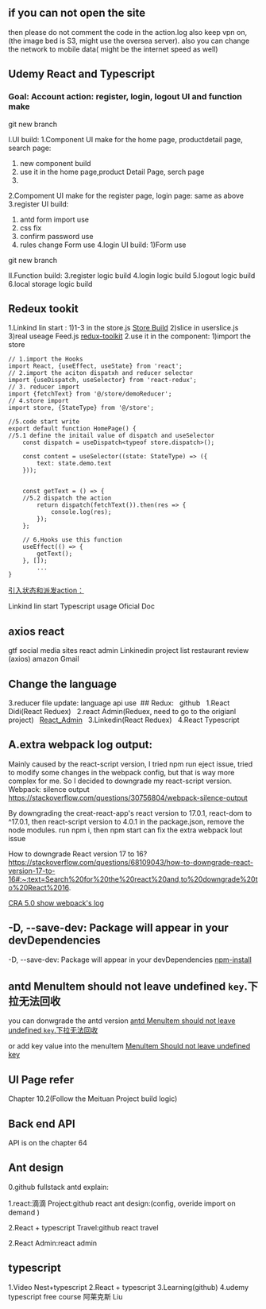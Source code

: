 


## if you can not open the site

then please do not comment the code in the action.log also keep 
vpn on, (the image bed is S3, might use the oversea server). also you 
can change the network to mobile data( might be the internet speed as well)


## Udemy React and Typescript
### Goal: Account action: register, login, logout UI and function make
git new branch

I.UI build:
1.Component UI make for the home page, productdetail page, search page:
1) new component build
2) use it in the home page,product Detail Page, serch page
3) 
2.Compoment UI make for the register page, login page:
same as above
3.register UI build:
1) antd form import use
2) css fix
3) confirm password use
4) rules change
Form use
4.login UI build:
1)Form use

git new branch

II.Function build:
3.register logic build
4.login logic build
5.logout logic build
6.local storage logic build


## Redeux tookit
1.Linkind lin start :
1)1-3 in the store.js 
[Store Build](https://juejin.cn/post/7032663396160012295#heading-3)
2)slice in userslice.js
3)real useage Feed.js
[redux-toolkit](https://github.dev/GlennOu66304/Linkedin-clone)
2.use it in the component:
1)import the store

```
// 1.import the Hooks
import React, {useEffect, useState} from 'react';
// 2.import the aciton dispatxh and reducer selector
import {useDispatch, useSelector} from 'react-redux';
// 3. reducer import
import {fetchText} from '@/store/demoReducer';
// 4.store import
import store, {StateType} from '@/store';

//5.code start write
export default function HomePage() {
//5.1 define the initail value of dispatch and useSelector
    const dispatch = useDispatch<typeof store.dispatch>();
    
	const content = useSelector((state: StateType) => ({
		text: state.demo.text
	}));
	
	
	const getText = () => {
	//5.2 dispatch the action 
		return dispatch(fetchText()).then(res => {
			console.log(res);
		});
	};
	
	// 6.Hooks use this function
	useEffect(() => {
		getText();
	}, []);
        ...
}

```

[引入状态和派发action：](https://juejin.cn/post/7032663396160012295#heading-3)

Linkind lin start 
Typescript usage
Oficial Doc



## axios react
gtf
social media sites
react admin
Linkinedin
project list
restaurant review (axios)
amazon
Gmail



## Change the language
3.reducer file update: language api use
 ## Redux:
  github
  1.React Didi(React Reduex)
  2.react Admin(Reduex, need to go to the origianl project)
  [React_Admin](https://github.dev/GlennOu66304/react-admin)
  3.Linkedin(React Reduex)
  4.React Typescript
## A.extra webpack log output:
Mainly caused by the react-script version, I tried npm run eject issue, tried to modify some changes in the webpack config, but that is way more complex for me. So I decided to downgrade my react-script version.
Webpack: silence output
https://stackoverflow.com/questions/30756804/webpack-silence-output

By downgrading the creat-react-app's react version to 17.0.1, react-dom to ^17.0.1, then react-script version to 4.0.1 in the package.json, remove the node modules. run npm i, then npm start can fix the extra webpack lout issue

How to downgrade React version 17 to 16?
https://stackoverflow.com/questions/68109043/how-to-downgrade-react-version-17-to-16#:~:text=Search%20for%20the%20react%20and,to%20downgrade%20to%20React%2016.

[CRA 5.0 show webpack's log](https://github.com/facebook/create-react-app/issues/11871)    

## -D, --save-dev: Package will appear in your devDependencies
-D, --save-dev: Package will appear in your devDependencies
[npm-install](https://docs.npmjs.com/cli/v8/commands/npm-install)


## antd MenuItem should not leave undefined `key`.下拉无法回收

you can donwgrade the antd version 
[antd MenuItem should not leave undefined `key`.下拉无法回收](https://blog.csdn.net/lizhen_software/article/details/117691861)


or add key value into the menuItem
[MenuItem Should not leave undefined key](https://www.inflearn.com/questions/321408)


## UI Page refer
Chapter 10.2(Follow the Meituan Project build logic)
## Back end API
API is on the chapter 64

## Ant design

0.github fullstack antd explain:

1.react:滴滴 Project:github react ant design:(config, overide import on demand )

2.React + typescript Travel:github react travel

2.React Admin:react admin

## typescript
1.Video Nest+typescript
2.React + typescript
3.Learning(github)
4.udemy typescript free course 阿莱克斯 Liu




